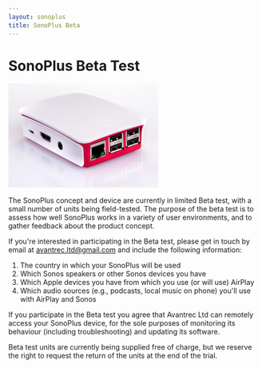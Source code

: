 ```yaml
---
layout: sonoplus
title: SonoPlus Beta
---
```


# SonoPlus Beta Test

![SonoPlus Diagram](/images/raspberrypi-in-case-02_300px.png)

The SonoPlus concept and device are currently in limited Beta test, with a small number of units being field-tested. The purpose of the beta test is to assess how well SonoPlus works in a variety of user environments, and to gather feedback about the product concept.

If you're interested in participating in the Beta test, please get in touch by email at <a href="mailto:avantrec.ltd@gmail.com">avantrec.ltd@gmail.com</a> and include the following information:

1. The country in which your SonoPlus will be used
2. Which Sonos speakers or other Sonos devices you have
3. Which Apple devices you have from which you use (or will use) AirPlay
4. Which audio sources (e.g., podcasts, local music on phone) you'll use with AirPlay and Sonos

If you participate in the Beta test you agree that Avantrec Ltd can remotely access your SonoPlus device, for the sole purposes of monitoring its behaviour (including troubleshooting) and updating its software.

Beta test units are currently being supplied free of charge, but we reserve the right to request the return of the units at the end of the trial.